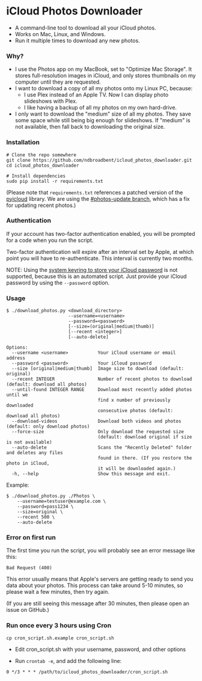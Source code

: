 # iCloud Photos Downloader

* A command-line tool to download all your iCloud photos.
* Works on Mac, Linux, and Windows.
* Run it multiple times to download any new photos.

### Why?

* I use the Photos app on my MacBook, set to "Optimize Mac Storage". It stores full-resolution images in iCloud, and only stores thumbnails on my computer until they are requested.
* I want to download a copy of all my photos onto my Linux PC, because:
  * I use Plex instead of an Apple TV. Now I can display photo slideshows with Plex.
  * I like having a backup of all my photos on my own hard-drive.
* I only want to download the "medium" size of all my photos. They save some space while still being big enough for slideshows. If "medium" is not available, then fall back to downloading the original size.


### Installation

    # Clone the repo somewhere
    git clone https://github.com/ndbroadbent/icloud_photos_downloader.git
    cd icloud_photos_downloader

    # Install dependencies
    sudo pip install -r requirements.txt

(Please note that `requirements.txt` references a patched version of the
[pyicloud](https://github.com/picklepete/pyicloud) library. We are using the [#photos-update branch](https://github.com/picklepete/pyicloud/pull/100),
which has a fix for updating recent photos.)

### Authentication

If your account has two-factor authentication enabled,
you will be prompted for a code when you run the script.

Two-factor authentication will expire after an interval set by Apple,
at which point you will have to re-authenticate.
This interval is currently two months.

NOTE: Using the [system keyring to store your iCloud password](https://github.com/picklepete/pyicloud#authentication) is not supported, because this is an automated script. Just provide your iCloud password by using the `--password` option.


### Usage

    $ ./download_photos.py <download_directory>
                           --username=<username>
                           --password=<password>
                           [--size=(original|medium|thumb)]
                           [--recent <integer>]
                           [--auto-delete]

    Options:
      --username <username>           Your iCloud username or email address
      --password <password>           Your iCloud password
      --size [original|medium|thumb]  Image size to download (default: original)
      --recent INTEGER                Number of recent photos to download (default: download all photos)
      --until-found INTEGER RANGE     Download most recently added photos until we
                                      find x number of previously downloaded
                                      consecutive photos (default: download all photos)
      --download-videos               Download both videos and photos (default: only download photos)
      --force-size                    Only download the requested size
                                      (default: download original if size is not available)
      --auto-delete                   Scans the "Recently Deleted" folder and deletes any files
                                      found in there. (If you restore the photo in iCloud,
                                      it will be downloaded again.)
      -h, --help                      Show this message and exit.


Example:

    $ ./download_photos.py ./Photos \
        --username=testuser@example.com \
        --password=pass1234 \
        --size=original \
        --recent 500 \
        --auto-delete


### Error on first run

The first time you run the script, you will probably see an error message like this:

```
Bad Request (400)
```

This error usually means that Apple's servers are getting ready to send you data about your photos.
This process can take around 5-10 minutes, so please wait a few minutes, then try again.

(If you are still seeing this message after 30 minutes, then please open an issue on GitHub.)


### Run once every 3 hours using Cron

    cp cron_script.sh.example cron_script.sh

* Edit cron_script.sh with your username, password, and other options

* Run `crontab -e`, and add the following line:

```
0 */3 * * * /path/to/icloud_photos_downloader/cron_script.sh
```
